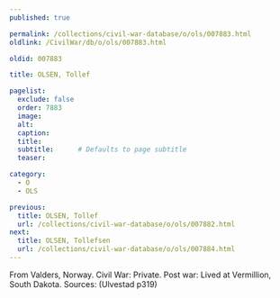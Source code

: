 ```yaml
---
published: true

permalink: /collections/civil-war-database/o/ols/007883.html
oldlink: /CivilWar/db/o/ols/007883.html

oldid: 007883

title: OLSEN, Tollef

pagelist:
  exclude: false
  order: 7883
  image: 
  alt:
  caption:
  title:
  subtitle:      # Defaults to page subtitle
  teaser:

category: 
  - O 
  - OLS

previous:
  title: OLSEN, Tollef
  url: /collections/civil-war-database/o/ols/007882.html  
next:
  title: OLSEN, Tollefsen
  url: /collections/civil-war-database/o/ols/007884.html   
---
```

From Valders, Norway. Civil War: Private. Post war: Lived at Vermillion, South Dakota. Sources: (Ulvestad p319)